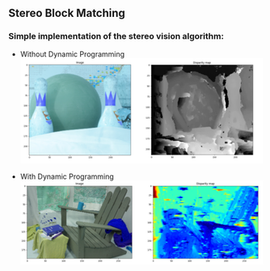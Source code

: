 ## Stereo Block Matching
### Simple implementation of the stereo vision algorithm:

* Without Dynamic Programming ![](data/disp_map_ex1.png)

* With Dynamic Programming ![](data/disp_map_ex2.png)
